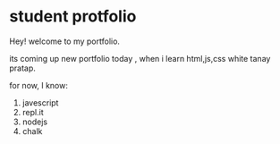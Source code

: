 # student protfolio
Hey! welcome to my portfolio.

its coming up new portfolio today , when i learn html,js,css white tanay pratap. 


for now, I know:

1. javescript
1. repl.it
1. nodejs
1. chalk